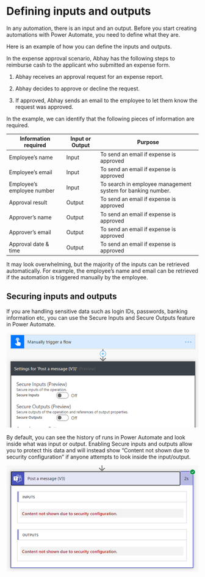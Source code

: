 # Defining inputs and outputs

In any automation, there is an input and an output. Before you start creating
automations with Power Automate, you need to define what they are.

Here is an example of how you can define the inputs and outputs.

In the expense approval scenario, Abhay has the following steps to reimburse
cash to the applicant who submitted an expense form.

1.  Abhay receives an approval request for an expense report.

2.  Abhay decides to approve or decline the request.

3.  If approved, Abhay sends an email to the employee to let them know the
    request was approved.

In the example, we can identify that the following pieces of information are
required.

| **Information required**   | **Input or Output** | **Purpose**                                                 |
|----------------------------|---------------------|-------------------------------------------------------------|
| Employee’s name            | Input               | To send an email if expense is approved                     |
| Employee’s email           | Input               | To send an email if expense is approved                     |
| Employee’s employee number | Input               | To search in employee management system for banking number. |
| Approval result            | Output              | To send an email if expense is approved                     |
| Approver’s name            | Output              | To send an email if expense is approved                     |
| Approver’s email           | Output              | To send an email if expense is approved                     |
| Approval date & time       | Output              | To send an email if expense is approved                     |

It may look overwhelming, but the majority of the inputs can be retrieved
automatically. For example, the employee’s name and email can be retrieved if
the automation is triggered manually by the employee.

## Securing inputs and outputs

If you are handling sensitive data such as login IDs, passwords, banking
information etc, you can use the Secure Inputs and Secure Outputs feature in
Power Automate.

![Secure inputs and outputs setting](media/secure-input-output.png "Secure inputs and outputs setting")

By default, you can see the history of runs in Power Automate and look inside
what was input or output. Enabling Secure inputs and outputs allow you to
protect this data and will instead show “Content not shown due to security
configuration” if anyone attempts to look inside the input/output.

![Sample run history with secure inputs and outputs enabled](media/sample-run-history.png "Sample run history with secure inputs and outputs enabled")
